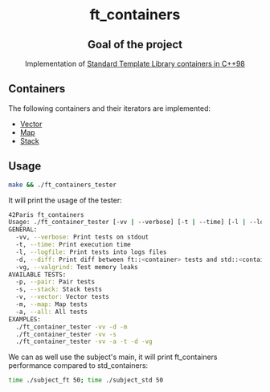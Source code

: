<div align="center">
  <center><h1>ft_containers</h1></center>

## Goal of the project

Implementation of [Standard Template Library containers in C++98](https://cplusplus.com/reference/stl/)
</div>

## Containers
The following containers and their iterators are implemented:
* [Vector](https://en.cppreference.com/w/cpp/container/vector)
* [Map](https://en.cppreference.com/w/cpp/container/map)
* [Stack](https://en.cppreference.com/w/cpp/container/stack)

## Usage
```bash
make && ./ft_containers_tester
```

It will print the usage of the tester:

```bash
42Paris ft_containers
Usage: ./ft_container_tester [-vv | --verbose] [-t | --time] [-l | --logfile] [-d | --diff] [-vg | --valgrind] [-p | --pair] [-m | --map] [-s | --stack] [-v | --vector] [-a | --all]
GENERAL:
  -vv, --verbose: Print tests on stdout
  -t, --time: Print execution time
  -l, --logfile: Print tests into logs files
  -d, --diff: Print diff between ft::<container> tests and std::<container> tests
  -vg, --valgrind: Test memory leaks
AVAILABLE TESTS:
  -p, --pair: Pair tests
  -s, --stack: Stack tests
  -v, --vector: Vector tests
  -m, --map: Map tests
  -a, --all: All tests
EXAMPLES:
  ./ft_container_tester -vv -d -m
  ./ft_container_tester -vv -s
  ./ft_container_tester -vv -a -t -d -vg
```

We can as well use the subject's main, it will print ft_containers performance compared to std_containers:
```bash
time ./subject_ft 50; time ./subject_std 50
```